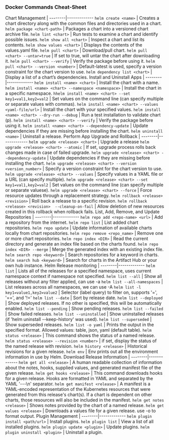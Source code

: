 ### Docker Commands Cheat-Sheet

Chart Management | 
--------|-------------
`helm create <name>` | Creates a chart directory along with the common files and directories used in a chart.
`helm package <chart-path>` | Packages a chart into a versioned chart archive file.
`helm lint <chart>` | Run tests to examine a chart and identify possible issues.
`helm show all <chart>` | Inspect a chart and list its contents.
`helm show values <chart>` | Displays the contents of the values.yaml file.
`helm pull <chart>` | Download/pull chart.
`helm pull <chart> --untar=true` | If set to true, will untar the chart after downloading it.
`helm pull <chart> --verify` | Verify the package before using it.
`helm pull <chart> --version <number>` | Default-latest is used, specify a version constraint for the chart version to use.
`helm dependency list <chart>` | Display a list of a chart’s dependencies.
Install and Uninstall Apps | 
--------|-------------
`helm install <name> <chart>` | Install the chart with a name.
`helm install <name> <chart> --namespace <namespace>` | Install the chart in a specific namespace.
`hhelm install <name> <chart> --set key1=val1,key2=val2` | Set values on the command line (can specify multiple or separate values with commas).
`helm install <name> <chart> --values <yaml-file/url>` | Install the chart with your specified values.
`helm install <name> <chart> --dry-run --debug` | Run a test installation to validate chart (p).
`helm install <name> <chart> --verify` | Verify the package before using it.
`helm install <name> <chart> --dependency-update` | Update dependencies if they are missing before installing the chart.
`helm uninstall <name>` | Uninstall a release.
Perform App Upgrade and Rollback | 
--------|-------------
`helm upgrade <release> <chart>` | Upgrade a release
`helm upgrade <release> <chart> --atomic` | If set, upgrade process rolls back changes made in case of failed upgrade.
`helm upgrade <release> <chart> --dependency-update` | Update dependencies if they are missing before installing the chart.
`helm upgrade <release> <chart> --version <version_number>` | Specify a version constraint for the chart version to use.
`helm upgrade <release> <chart> --values` | Specify values in a YAML file or a URL (can specify multiple).
`helm upgrade <release> <chart> --set key1=val1,key2=val2` | Set values on the command line (can specify multiple or separate valuese).
`helm upgrade <release> <chart> --force` | Force resource updates through a replacement strategy.
`helm rollback <release> <revision>` | Roll back a release to a specific revision.
`helm rollback <release> <revision>  --cleanup-on-fail` | Allow deletion of new resources created in this rollback when rollback fails.
List, Add, Remove, and Update Repositories | 
--------|-------------
`helm repo add <repo-name> <url>` | Add a repository from the internet.
`helm repo list` | List added chart repositories.
`helm repo update` | Update information of available charts locally from chart repositories.
`helm repo remove <repo_name>` | Remove one or more chart repositories.
`helm repo index <DIR>` | Read the current directory and generate an index file based on the charts found.
`helm repo index <DIR> --merge` | Merge the generated index with an existing index file.
`helm search repo <keyword>` | Search repositories for a keyword in charts.
`helm search hub <keyword>` | Search for charts in the Artifact Hub or your own hub instance.
Helm Release monitoring | 
--------|-------------
`helm list` | Lists all of the releases for a specified namespace, uses current namespace context if namespace not specified.
`helm list --all` | Show all releases without any filter applied, can use -a
`helm list --all-namespaces` | List releases across all namespaces, we can use -A
`helm list -l key1=value1,key2=value2` | Selector (label query) to filter on, supports '=', '==', and '!='
`helm list --date` | Sort by release date.
`helm list --deployed` | Show deployed releases. If no other is specified, this will be automatically enabled.
`helm list --pending` | Show pending releases.
`helm list --failed` | Show failed releases.
`helm list --uninstalled` | Show uninstalled releases (if 'helm uninstall --keep-history' was used).
`helm list --superseded` | Show superseded releases.
`helm list -o yaml` | Prints the output in the specified format. Allowed values: table, json, yaml (default table).
`helm status <release>` | This command shows the status of a named release.
`helm status <release> --revision <number>` | if set, display the status of the named release with revision.
`helm history <release>` | Historical revisions for a given release.
`helm env` | Env prints out all the environment information in use by Helm.
Download Release Information | 
--------|-------------
`helm get all <release>` | A human readable collection of information about the notes, hooks, supplied values, and generated manifest file of the given release.
`helm get hooks <release>` | This command downloads hooks for a given release. Hooks are formatted in YAML and separated by the YAML '---\n' separator.
`helm get manifest <release>` | A manifest is a YAML-encoded representation of the Kubernetes resources that were generated from this release's chart(s). If a chart is dependent on other charts, those resources will also be included in the manifest.
`helm get notes <release>` | Shows notes provided by the chart of a named release.
`helm get values <release>` | Downloads a values file for a given release. use -o to format output.
Plugin Management | 
--------|-------------
`helm plugin install <path/url>` | Install plugins.
`helm plugin list` | View a list of all installed plugins.
`helm plugin update <plugin>` | Update plugins.
`helm plugin uninstall <plugin>` | Uninstall a plugin.